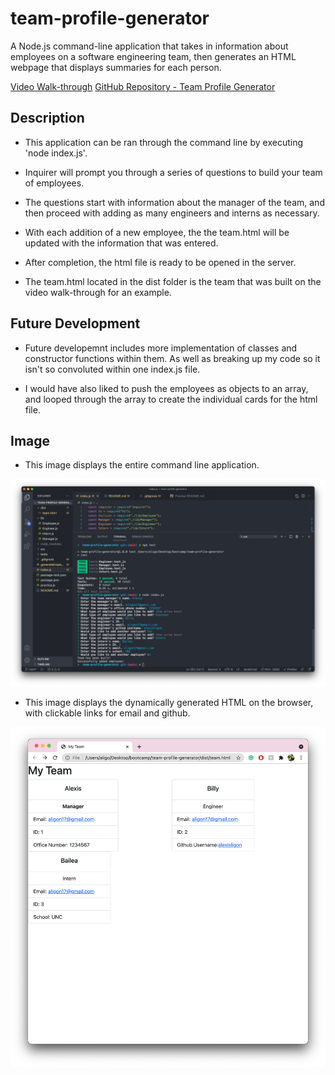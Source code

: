 # team-profile-generator
A Node.js command-line application that takes in information about employees on a software engineering team, then generates an HTML webpage that displays summaries for each person. 

[Video Walk-through](https://drive.google.com/file/d/1Ab8aiwMpQpEQNPv3tQJUzIm3z56odemt/view)
[GitHub Repository - Team Profile Generator](https://github.com/alexisligon/team-profile-generator)

## Description

* This application can be ran through the command line by executing 'node index.js'. 

* Inquirer will prompt you through a series of questions to build your team of employees.

* The questions start with information about the manager of the team, and then proceed with adding as many engineers and interns as necessary.

* With each addition of a new employee, the the team.html will be updated with the information that was entered. 

* After completion, the html file is ready to be opened in the server. 

* The team.html located in the dist folder is the team that was built on the video walk-through for an example. 

## Future Development

* Future developemnt includes more implementation of classes and constructor functions within them. As well as breaking up my code so it isn't so convoluted within one index.js file. 

* I would have also liked to push the employees as objects to an array, and looped through the array to create the individual cards for the html file. 

## Image

* This image displays the entire command line application.

<img src="./img/capture1.png"/>

* This image displays the dynamically generated HTML on the browser, with clickable links for email and github.

<img src="./img/capture2.png"/>